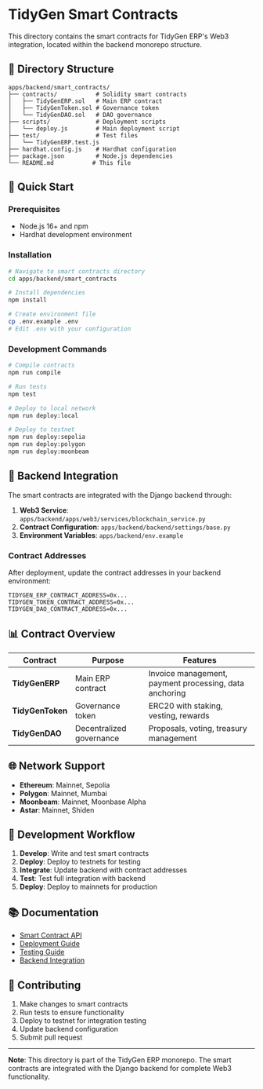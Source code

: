# TidyGen Smart Contracts

This directory contains the smart contracts for TidyGen ERP's Web3 integration, located within the backend monorepo structure.

## 📁 **Directory Structure**

```
apps/backend/smart_contracts/
├── contracts/           # Solidity smart contracts
│   ├── TidyGenERP.sol   # Main ERP contract
│   ├── TidyGenToken.sol # Governance token
│   └── TidyGenDAO.sol   # DAO governance
├── scripts/             # Deployment scripts
│   └── deploy.js        # Main deployment script
├── test/                # Test files
│   └── TidyGenERP.test.js
├── hardhat.config.js    # Hardhat configuration
├── package.json         # Node.js dependencies
└── README.md           # This file
```

## 🚀 **Quick Start**

### **Prerequisites**
- Node.js 16+ and npm
- Hardhat development environment

### **Installation**

```bash
# Navigate to smart contracts directory
cd apps/backend/smart_contracts

# Install dependencies
npm install

# Create environment file
cp .env.example .env
# Edit .env with your configuration
```

### **Development Commands**

```bash
# Compile contracts
npm run compile

# Run tests
npm test

# Deploy to local network
npm run deploy:local

# Deploy to testnet
npm run deploy:sepolia
npm run deploy:polygon
npm run deploy:moonbeam
```

## 🔗 **Backend Integration**

The smart contracts are integrated with the Django backend through:

1. **Web3 Service**: `apps/backend/apps/web3/services/blockchain_service.py`
2. **Contract Configuration**: `apps/backend/backend/settings/base.py`
3. **Environment Variables**: `apps/backend/env.example`

### **Contract Addresses**

After deployment, update the contract addresses in your backend environment:

```env
TIDYGEN_ERP_CONTRACT_ADDRESS=0x...
TIDYGEN_TOKEN_CONTRACT_ADDRESS=0x...
TIDYGEN_DAO_CONTRACT_ADDRESS=0x...
```

## 📊 **Contract Overview**

| Contract | Purpose | Features |
|----------|---------|----------|
| **TidyGenERP** | Main ERP contract | Invoice management, payment processing, data anchoring |
| **TidyGenToken** | Governance token | ERC20 with staking, vesting, rewards |
| **TidyGenDAO** | Decentralized governance | Proposals, voting, treasury management |

## 🌐 **Network Support**

- **Ethereum**: Mainnet, Sepolia
- **Polygon**: Mainnet, Mumbai
- **Moonbeam**: Mainnet, Moonbase Alpha
- **Astar**: Mainnet, Shiden

## 🔧 **Development Workflow**

1. **Develop**: Write and test smart contracts
2. **Deploy**: Deploy to testnets for testing
3. **Integrate**: Update backend with contract addresses
4. **Test**: Test full integration with backend
5. **Deploy**: Deploy to mainnets for production

## 📚 **Documentation**

- [Smart Contract API](contracts/README.md)
- [Deployment Guide](scripts/README.md)
- [Testing Guide](test/README.md)
- [Backend Integration](../apps/web3/README.md)

## 🤝 **Contributing**

1. Make changes to smart contracts
2. Run tests to ensure functionality
3. Deploy to testnet for integration testing
4. Update backend configuration
5. Submit pull request

---

**Note**: This directory is part of the TidyGen ERP monorepo. The smart contracts are integrated with the Django backend for complete Web3 functionality.